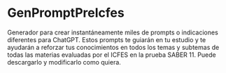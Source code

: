 # GenPromptPreIcfes
Generador para crear instantáneamente miles de prompts o indicaciones diferentes para ChatGPT. Estos prompts te guiarán en tu estudio y te ayudarán a reforzar tus conocimientos en todos los temas y subtemas de todas las materias evaluadas por el ICFES en la prueba SABER 11.
Puede descargarlo y modificarlo como quiera.
